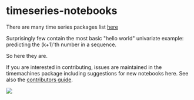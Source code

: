 # timeseries-notebooks

There are many time series packages list [here](https://www.microprediction.com/blog/popular-timeseries-packages) 

Surprisingly few contain the most basic "hello world" univariate example: predicting the (k+1)'th number in a sequence. 

So here they are. 

If you are interested in contributing, issues are maintained in the timemachines package including suggestions for new notebooks here. See also the [contributors guide](https://github.com/microprediction/timemachines/blob/main/CONTRIBUTE.md). 

![](https://i.imgur.com/PpWIhlx.png)
